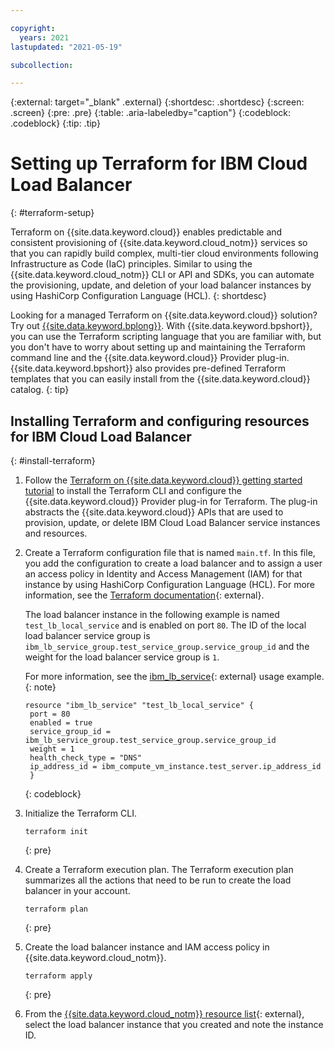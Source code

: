```yaml
---

copyright:
  years: 2021
lastupdated: "2021-05-19"

subcollection:

---
```


{:external: target="_blank" .external}
{:shortdesc: .shortdesc}
{:screen: .screen}
{:pre: .pre}
{:table: .aria-labeledby="caption"}
{:codeblock: .codeblock}
{:tip: .tip}

# Setting up Terraform for IBM Cloud Load Balancer
{: #terraform-setup}

Terraform on {{site.data.keyword.cloud}} enables predictable and consistent provisioning of {{site.data.keyword.cloud_notm}} services so that you can rapidly build complex, multi-tier cloud environments following Infrastructure as Code (IaC) principles. Similar to using the {{site.data.keyword.cloud_notm}} CLI or API and SDKs, you can automate the provisioning, update, and deletion of your load balancer instances by using HashiCorp Configuration Language (HCL).
{: shortdesc}

Looking for a managed Terraform on {{site.data.keyword.cloud}} solution? Try out [{{site.data.keyword.bplong}}](/docs/schematics?topic=schematics-getting-started). With {{site.data.keyword.bpshort}}, you can use the Terraform scripting language that you are familiar with, but you don't have to worry about setting up and maintaining the Terraform command line and the {{site.data.keyword.cloud}} Provider plug-in. {{site.data.keyword.bpshort}} also provides pre-defined Terraform templates that you can easily install from the {{site.data.keyword.cloud}} catalog.
{: tip}

## Installing Terraform and configuring resources for IBM Cloud Load Balancer
{: #install-terraform}

1. Follow the [Terraform on {{site.data.keyword.cloud}} getting started tutorial](/docs/ibm-cloud-provider-for-terraform?topic=ibm-cloud-provider-for-terraform-getting-started) to install the Terraform CLI and configure the {{site.data.keyword.cloud}} Provider plug-in for Terraform. The plug-in abstracts the {{site.data.keyword.cloud}} APIs that are used to provision, update, or delete IBM Cloud Load Balancer service instances and resources.
2. Create a Terraform configuration file that is named `main.tf`. In this file, you add the configuration to create a load balancer and to assign a user an access policy in Identity and Access Management (IAM) for that instance by using HashiCorp Configuration Language (HCL). For more information, see the [Terraform documentation](https://www.terraform.io/docs/language/index.html){: external}.

   The load balancer instance in the following example is named `test_lb_local_service` and is enabled on port `80`. The ID of the local load balancer service group is `ibm_lb_service_group.test_service_group.service_group_id` and the weight for the load balancer service group is `1`. 
   
   For more information, see the [ibm_lb_service](https://registry.terraform.io/providers/IBM-Cloud/ibm/latest/docs/resources/lb_service){: external} usage example.
   {: note}

   ```
   resource "ibm_lb_service" "test_lb_local_service" {
    port = 80
    enabled = true
    service_group_id = ibm_lb_service_group.test_service_group.service_group_id
    weight = 1
    health_check_type = "DNS"
    ip_address_id = ibm_compute_vm_instance.test_server.ip_address_id
    }
   ```
   {: codeblock}

3. Initialize the Terraform CLI.

   ```
   terraform init
   ```
   {: pre}

4. Create a Terraform execution plan. The Terraform execution plan summarizes all the actions that need to be run to create the load balancer in your account.

   ```
   terraform plan
   ```
   {: pre}

5. Create the load balancer instance and IAM access policy in {{site.data.keyword.cloud_notm}}.

   ```
   terraform apply
   ```
   {: pre}

6. From the [{{site.data.keyword.cloud_notm}} resource list](/resources){: external}, select the load balancer instance that you created and note the instance ID.

